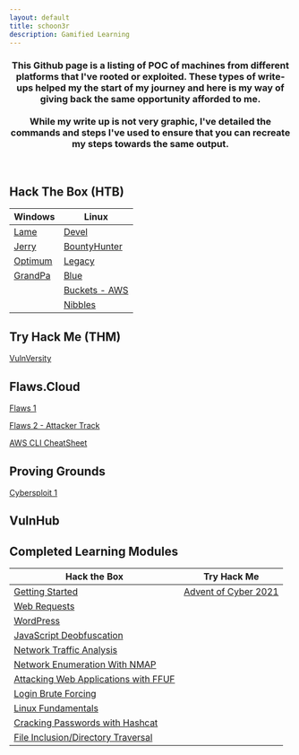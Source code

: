 ```yaml
---
layout: default
title: schoon3r
description: Gamified Learning
---
```


<h3 align="center">
  This Github page is a listing of POC of machines from different platforms that I've rooted or exploited. These types of write-ups helped my the start of my journey and here is my way of giving back the same opportunity afforded to me. <br><br> While my write up is not very graphic, I've detailed the commands and steps I've used to ensure that you can recreate my steps towards the same output.
</h3>

<br>

## Hack The Box (HTB)

| Windows                                                | Linux                                                            |
| ------------------------------------------------------ | ---------------------------------------------------------------- |
| [Lame](https://schoon3r.github.io/lame_htb.html)       | [Devel](https://schoon3r.github.io/Devel.html)                   |
| [Jerry](https://schoon3r.github.io/jerry_htb.html)     | [BountyHunter](https://schoon3r.github.io/bountyhunter_htb.html) |
| [Optimum](https://schoon3r.github.io/optimum_htb.html) | [Legacy](https://schoon3r.github.io/legacy_htb.html)             |
| [GrandPa](https://schoon3r.github.io/granpa.html)      | [Blue](https://schoon3r.github.io/blue_htb.html)                 |
|                                                        | [Buckets - AWS](https://schoon3r.github.io/buckets_htb.html)     |
|                                                        | [Nibbles](https://schoon3r.github.io/nibbles_htb.html)           |

## Try Hack Me (THM)

[VulnVersity](https://schoon3r.github.io/vulnversity_thm.html)

## Flaws.Cloud

[Flaws 1](https://schoon3r.github.io/flaws_cloud.html)

[Flaws 2 - Attacker Track](https://schoon3r.github.io/flaws2_attacker.html)

[AWS CLI CheatSheet](https://schoon3r.github.io/awscli.html)

## Proving Grounds

[Cybersploit 1](https://schoon3r.github.io/cybersploit1.html)

## VulnHub

## Completed Learning Modules

| Hack the Box                                                                               | Try Hack Me                                        |
| ------------------------------------------------------------------------------------------ | -------------------------------------------------- |
| [Getting Started](https://academy.hackthebox.eu/achievement/74398/77)                      | [Advent of Cyber 2021](/images/THM-SJNXY0CYHI.png) |
| [Web Requests](https://academy.hackthebox.eu/achievement/74398/35)                         |                                                    |
| [WordPress](https://academy.hackthebox.eu/achievement/74398/17)                            |                                                    |
| [JavaScript Deobfuscation](https://academy.hackthebox.eu/achievement/74398/41)             |                                                    |
| [Network Traffic Analysis](https://academy.hackthebox.eu/achievement/74398/81)             |                                                    |
| [Network Enumeration With NMAP](https://academy.hackthebox.eu/achievement/74398/19)        |                                                    |
| [Attacking Web Applications with FFUF](https://academy.hackthebox.eu/achievement/74398/54) |                                                    |
| [Login Brute Forcing](https://academy.hackthebox.eu/achievement/74398/57)                  |                                                    |
| [Linux Fundamentals](https://academy.hackthebox.com/achievement/74398/18)                  |                                                    |
| [Cracking Passwords with Hashcat](https://academy.hackthebox.com/achievement/74398/20)     |                                                    |
| [File Inclusion/Directory Traversal](https://academy.hackthebox.com/achievement/74398/23)  |                                                    |
